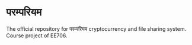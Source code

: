 # परम्परियम 
The official repository for परम्परियम cryptocurrency and file sharing system. Course project of EE706.
